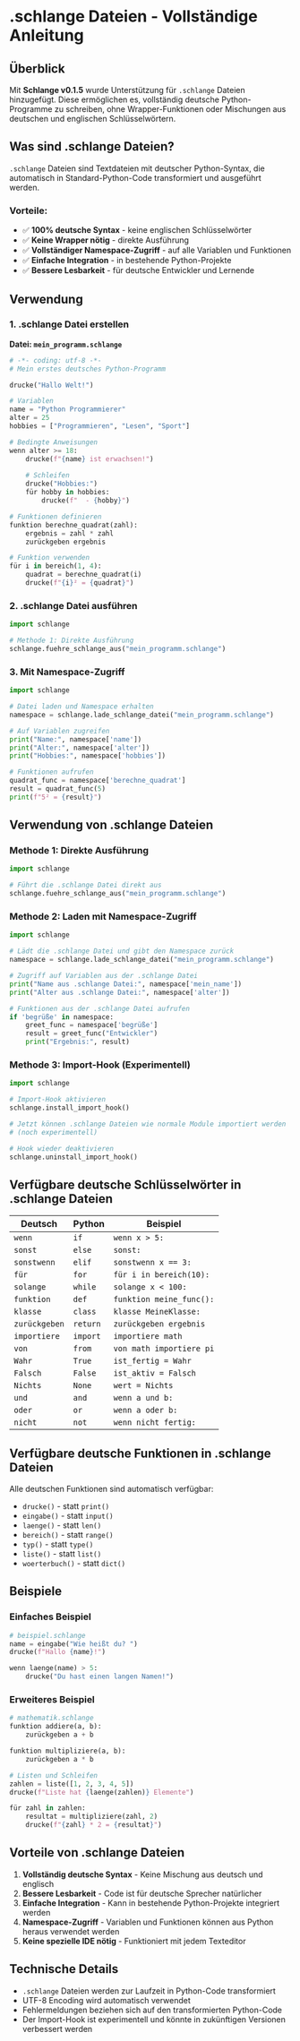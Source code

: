 # .schlange Dateien - Vollständige Anleitung

## Überblick

Mit **Schlange v0.1.5** wurde Unterstützung für `.schlange` Dateien hinzugefügt. Diese ermöglichen es, vollständig deutsche Python-Programme zu schreiben, ohne Wrapper-Funktionen oder Mischungen aus deutschen und englischen Schlüsselwörtern.

## Was sind .schlange Dateien?

`.schlange` Dateien sind Textdateien mit deutscher Python-Syntax, die automatisch in Standard-Python-Code transformiert und ausgeführt werden.

### Vorteile:
- ✅ **100% deutsche Syntax** - keine englischen Schlüsselwörter
- ✅ **Keine Wrapper nötig** - direkte Ausführung
- ✅ **Vollständiger Namespace-Zugriff** - auf alle Variablen und Funktionen
- ✅ **Einfache Integration** - in bestehende Python-Projekte
- ✅ **Bessere Lesbarkeit** - für deutsche Entwickler und Lernende

## Verwendung

### 1. .schlange Datei erstellen

**Datei: `mein_programm.schlange`**
```python
# -*- coding: utf-8 -*-
# Mein erstes deutsches Python-Programm

drucke("Hallo Welt!")

# Variablen
name = "Python Programmierer"
alter = 25
hobbies = ["Programmieren", "Lesen", "Sport"]

# Bedingte Anweisungen
wenn alter >= 18:
    drucke(f"{name} ist erwachsen!")
    
    # Schleifen
    drucke("Hobbies:")
    für hobby in hobbies:
        drucke(f"  - {hobby}")

# Funktionen definieren
funktion berechne_quadrat(zahl):
    ergebnis = zahl * zahl
    zurückgeben ergebnis

# Funktion verwenden
für i in bereich(1, 4):
    quadrat = berechne_quadrat(i)
    drucke(f"{i}² = {quadrat}")
```

### 2. .schlange Datei ausführen

```python
import schlange

# Methode 1: Direkte Ausführung
schlange.fuehre_schlange_aus("mein_programm.schlange")
```

### 3. Mit Namespace-Zugriff

```python
import schlange

# Datei laden und Namespace erhalten
namespace = schlange.lade_schlange_datei("mein_programm.schlange")

# Auf Variablen zugreifen
print("Name:", namespace['name'])
print("Alter:", namespace['alter'])
print("Hobbies:", namespace['hobbies'])

# Funktionen aufrufen
quadrat_func = namespace['berechne_quadrat']
result = quadrat_func(5)
print(f"5² = {result}")
```

## Verwendung von .schlange Dateien

### Methode 1: Direkte Ausführung

```python
import schlange

# Führt die .schlange Datei direkt aus
schlange.fuehre_schlange_aus("mein_programm.schlange")
```

### Methode 2: Laden mit Namespace-Zugriff

```python
import schlange

# Lädt die .schlange Datei und gibt den Namespace zurück
namespace = schlange.lade_schlange_datei("mein_programm.schlange")

# Zugriff auf Variablen aus der .schlange Datei
print("Name aus .schlange Datei:", namespace['mein_name'])
print("Alter aus .schlange Datei:", namespace['alter'])

# Funktionen aus der .schlange Datei aufrufen
if 'begrüße' in namespace:
    greet_func = namespace['begrüße']
    result = greet_func("Entwickler")
    print("Ergebnis:", result)
```

### Methode 3: Import-Hook (Experimentell)

```python
import schlange

# Import-Hook aktivieren
schlange.install_import_hook()

# Jetzt können .schlange Dateien wie normale Module importiert werden
# (noch experimentell)

# Hook wieder deaktivieren
schlange.uninstall_import_hook()
```

## Verfügbare deutsche Schlüsselwörter in .schlange Dateien

| Deutsch | Python | Beispiel |
|---------|--------|----------|
| `wenn` | `if` | `wenn x > 5:` |
| `sonst` | `else` | `sonst:` |
| `sonstwenn` | `elif` | `sonstwenn x == 3:` |
| `für` | `for` | `für i in bereich(10):` |
| `solange` | `while` | `solange x < 100:` |
| `funktion` | `def` | `funktion meine_func():` |
| `klasse` | `class` | `klasse MeineKlasse:` |
| `zurückgeben` | `return` | `zurückgeben ergebnis` |
| `importiere` | `import` | `importiere math` |
| `von` | `from` | `von math importiere pi` |
| `Wahr` | `True` | `ist_fertig = Wahr` |
| `Falsch` | `False` | `ist_aktiv = Falsch` |
| `Nichts` | `None` | `wert = Nichts` |
| `und` | `and` | `wenn a und b:` |
| `oder` | `or` | `wenn a oder b:` |
| `nicht` | `not` | `wenn nicht fertig:` |

## Verfügbare deutsche Funktionen in .schlange Dateien

Alle deutschen Funktionen sind automatisch verfügbar:

- `drucke()` - statt `print()`
- `eingabe()` - statt `input()`
- `laenge()` - statt `len()`
- `bereich()` - statt `range()`
- `typ()` - statt `type()`
- `liste()` - statt `list()`
- `woerterbuch()` - statt `dict()`

## Beispiele

### Einfaches Beispiel

```python
# beispiel.schlange
name = eingabe("Wie heißt du? ")
drucke(f"Hallo {name}!")

wenn laenge(name) > 5:
    drucke("Du hast einen langen Namen!")
```

### Erweiteres Beispiel

```python
# mathematik.schlange
funktion addiere(a, b):
    zurückgeben a + b

funktion multipliziere(a, b):
    zurückgeben a * b

# Listen und Schleifen
zahlen = liste([1, 2, 3, 4, 5])
drucke(f"Liste hat {laenge(zahlen)} Elemente")

für zahl in zahlen:
    resultat = multipliziere(zahl, 2)
    drucke(f"{zahl} * 2 = {resultat}")
```

## Vorteile von .schlange Dateien

1. **Vollständig deutsche Syntax** - Keine Mischung aus deutsch und englisch
2. **Bessere Lesbarkeit** - Code ist für deutsche Sprecher natürlicher
3. **Einfache Integration** - Kann in bestehende Python-Projekte integriert werden
4. **Namespace-Zugriff** - Variablen und Funktionen können aus Python heraus verwendet werden
5. **Keine spezielle IDE nötig** - Funktioniert mit jedem Texteditor

## Technische Details

- `.schlange` Dateien werden zur Laufzeit in Python-Code transformiert
- UTF-8 Encoding wird automatisch verwendet
- Fehlermeldungen beziehen sich auf den transformierten Python-Code
- Der Import-Hook ist experimentell und könnte in zukünftigen Versionen verbessert werden
